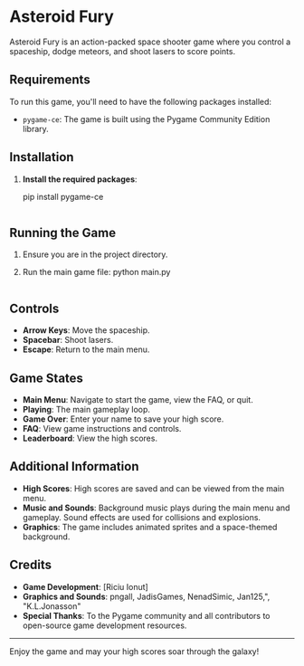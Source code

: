 # Asteroid Fury

Asteroid Fury is an action-packed space shooter game where you control a spaceship, dodge meteors, and shoot lasers to score points.


## Requirements

To run this game, you'll need to have the following packages installed:

- `pygame-ce`: The game is built using the Pygame Community Edition library.

## Installation

1. **Install the required packages**:

    pip install pygame-ce
    ```

## Running the Game

1. Ensure you are in the project directory.

2. Run the main game file:
    python main.py
    ```

## Controls

- **Arrow Keys**: Move the spaceship.
- **Spacebar**: Shoot lasers.
- **Escape**: Return to the main menu.

## Game States

- **Main Menu**: Navigate to start the game, view the FAQ, or quit.
- **Playing**: The main gameplay loop.
- **Game Over**: Enter your name to save your high score.
- **FAQ**: View game instructions and controls.
- **Leaderboard**: View the high scores.

## Additional Information

- **High Scores**: High scores are saved and can be viewed from the main menu.
- **Music and Sounds**: Background music plays during the main menu and gameplay. Sound effects are used for collisions and explosions.
- **Graphics**: The game includes animated sprites and a space-themed background.

## Credits

- **Game Development**: [Riciu Ionut]
- **Graphics and Sounds**:  pngall, JadisGames, NenadSimic, Jan125,", "K.L.Jonasson"
- **Special Thanks**: To the Pygame community and all contributors to open-source game development resources.

---

Enjoy the game and may your high scores soar through the galaxy!
